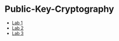 # Public-Key-Cryptography

- [Lab 1](https://github.com/DiaconuAna/Public-Key-Cryptography/tree/main/Lab1)
- [Lab 2](https://github.com/DiaconuAna/Public-Key-Cryptography/tree/main/Lab2)
- [Lab 3](https://github.com/DiaconuAna/Public-Key-Cryptography/tree/main/Lab3)
